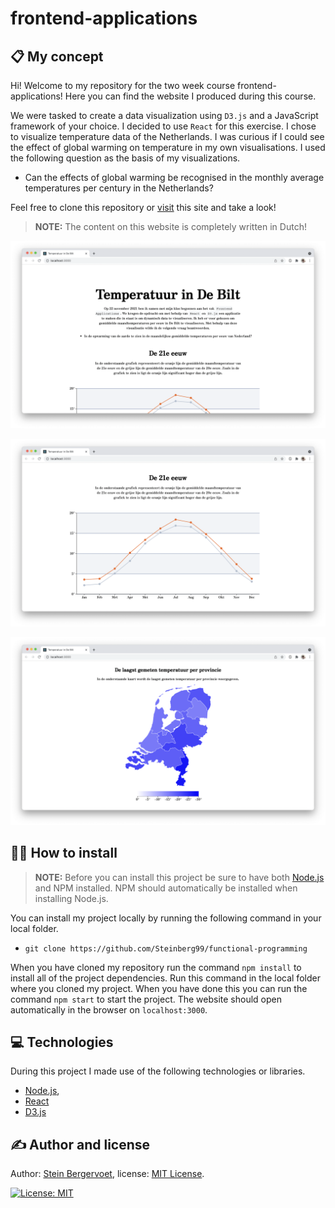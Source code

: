 # frontend-applications

## 📋 My concept

Hi! Welcome to my repository for the two week course frontend-applications! Here you can find the website I produced during this course.

We were tasked to create a data visualization using `D3.js` and a JavaScript framework of your choice. I decided to use `React` for this exercise. I chose to visualize temperature data of the Netherlands. I was curious if I could see the effect of global warming on temperature in my own visualisations. I used the following question as the basis of my visualizations.

- Can the effects of global warming be recognised in the monthly average temperatures per century in the Netherlands?

Feel free to clone this repository or [visit]() this site and take a look!

> **NOTE:** The content on this website is completely written in Dutch!

![Homescreen](./images/home.png)

![Chart](./images/chart.png)

![Map](./images/map.png)

## 🧑‍💻 How to install

> **NOTE:** Before you can install this project be sure to have both [Node.js](https://nodejs.org/en/download/) and NPM installed. NPM should automatically be installed when installing Node.js.

You can install my project locally by running the following command in your local folder.

- `git clone https://github.com/Steinberg99/functional-programming`

When you have cloned my repository run the command `npm install` to install all of the project dependencies. Run this command in the local folder where you cloned my project. When you have done this you can run the command `npm start` to start the project. The website should open automatically in the browser on `localhost:3000`.

## 💻 Technologies

During this project I made use of the following technologies or libraries.

- [Node.js](https://nodejs.org/en/download/),
- [React](https://reactjs.org/)
- [D3.js](https://d3js.org/)

## ✍️ Author and license

Author: [Stein Bergervoet](https://github.com/Steinberg99/), license: [MIT License](https://github.com/Steinberg99/functional-programming/blob/main/LICENSE).

[![License: MIT](https://img.shields.io/badge/License-MIT-yellow.svg)](https://opensource.org/licenses/MIT)
